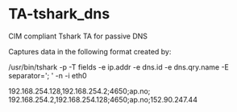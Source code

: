 # TA-tshark_dns
CIM compliant Tshark TA for passive DNS


Captures data in the following format created by:

/usr/bin/tshark -p -T fields -e ip.addr -e dns.id -e dns.qry.name  -E separator='; ' -n -i eth0


192.168.254.128,192.168.254.2;4650;ap.no;
192.168.254.2,192.168.254.128;4650;ap.no;152.90.247.44
